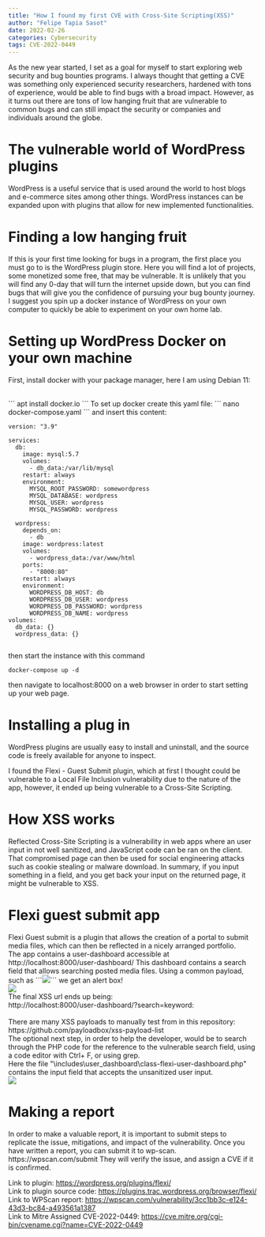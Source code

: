 ```yaml
---
title: "How I found my first CVE with Cross-Site Scripting(XSS)"
author: "Felipe Tapia Sasot"
date: 2022-02-26
categories: Cybersecurity
tags: CVE-2022-0449
---
```

<p>
As the new year started, I set as a goal for myself to start exploring web security and bug bounties programs. I always thought that getting a CVE was something only experienced security researchers, hardened with tons of experience, would be able to find bugs with a broad impact. However, as it turns out there are tons of low hanging fruit that are vulnerable to common bugs and can still impact the security or companies and individuals around the globe.</p>
<h1>The vulnerable world of WordPress plugins</h1>
<p>
WordPress is a useful service that is used around the world to host blogs and e-commerce sites among other things. WordPress instances can be expanded upon with plugins that allow for new implemented functionalities.</p>
<h1>Finding a low hanging fruit</h1>
<p>
If this is your first time looking for bugs in a program, the first place you must go to is the WordPress plugin store. Here you will find a lot of projects, some monetized some free, that may be vulnerable. It is unlikely that you will find any 0-day that will turn the internet upside down, but you can find bugs that will give you the confidence of pursuing your bug bounty journey. I suggest you spin up a docker instance of WordPress on your own computer to quickly be able to experiment on your own home lab.</p>
<h1>Setting up WordPress Docker on your own machine</h1>
<p> First, install docker with your package manager, here I am using Debian 11:</p><br>
```
apt install docker.io
```
To set up docker create this yaml file:
```
nano docker-compose.yaml
```
and insert this content:

```
version: "3.9"

services:
  db:
    image: mysql:5.7
    volumes:
      - db_data:/var/lib/mysql
    restart: always
    environment:
      MYSQL_ROOT_PASSWORD: somewordpress
      MYSQL_DATABASE: wordpress
      MYSQL_USER: wordpress
      MYSQL_PASSWORD: wordpress

  wordpress:
    depends_on:
      - db
    image: wordpress:latest
    volumes:
      - wordpress_data:/var/www/html
    ports:
      - "8000:80"
    restart: always
    environment:
      WORDPRESS_DB_HOST: db
      WORDPRESS_DB_USER: wordpress
      WORDPRESS_DB_PASSWORD: wordpress
      WORDPRESS_DB_NAME: wordpress
volumes:
  db_data: {}
  wordpress_data: {}
    
```

then start the instance with this command

```
docker-compose up -d
```

<p>then navigate to localhost:8000 on a web browser in order to start setting up your web page.</p>
<h1>Installing a plug in</h1>
<p>WordPress plugins are usually easy to install and uninstall, and the source code is freely available for anyone to inspect.</p>

<p>
I found the Flexi - Guest Submit plugin, which at first I thought could be vulnerable to a Local File Inclusion vulnerability due to the nature of the app,
however, it ended up being vulnerable to a Cross-Site Scripting.
</p>
<h1>How XSS works</h1>
<p>
Reflected Cross-Site Scripting is a vulnerability in web apps where an user input in not well sanitized, and JavaScript code can be ran on the client.
That compromised page can then be used for social engineering attacks such as cookie stealing or malware download.
In summary, if you input something in a field, and you get back your input on the returned page, it might be vulnerable to XSS.</p>
<h1>Flexi guest submit app</h1>
Flexi Guest submit is a plugin that allows the creation of a portal to submit media files, which can then be reflected in a nicely arranged portfolio.
<br>
The app contains a user-dashboard accessible at http://localhost:8000/user-dashboard/
This dashboard contains a search field that allows searching posted media files.
Using a common payload, such as ```<img src=1 onerror=alert(1)>``` we get an alert box!
<img src="{{site.url}}/images/xssalert.jpg" style="display: block; margin: auto;" />
The final XSS url ends up being:<br>
http://localhost:8000/user-dashboard/?search=keyword:<img%20src=1%20onerror=alert(1)>  
<br>
<br>
There are many XSS payloads to manually test from in this repository:
https://github.com/payloadbox/xss-payload-list
<br>
The optional next step, in order to help the developer, would be to search through the PHP code for the reference to the vulnerable search field, using a code editor with Ctrl+ F, or using grep.
<br>
Here the file "\includes\user_dashboard\class-flexi-user-dashboard.php" contains the input field that accepts the unsanitized user input.
<img src="{{site.url}}/images/xssinputf.jpg" style="display: block; margin: auto;" />
<h1>Making a report</h1>
In order to make a valuable report, it is important to submit steps to replicate the issue, mitigations, and impact of the vulnerability. Once you have written a report, you can submit it to wp-scan.
https://wpscan.com/submit
They will verify the issue, and assign a CVE if it is confirmed.
<br>
<p>
Link to plugin: <a href="https://wordpress.org/plugins/flexi/">https://wordpress.org/plugins/flexi/</a><br>
Link to plugin source code: <a href="https://plugins.trac.wordpress.org/browser/flexi/">https://plugins.trac.wordpress.org/browser/flexi/</a><br>
Link to WPScan report: <a href="https://wpscan.com/vulnerability/3cc1bb3c-e124-43d3-bc84-a493561a1387"> https://wpscan.com/vulnerability/3cc1bb3c-e124-43d3-bc84-a493561a1387</a><br>
Link to Mitre Assigned CVE-2022-0449: <a href="https://cve.mitre.org/cgi-bin/cvename.cgi?name=CVE-2022-0449">https://cve.mitre.org/cgi-bin/cvename.cgi?name=CVE-2022-0449</a></p>
